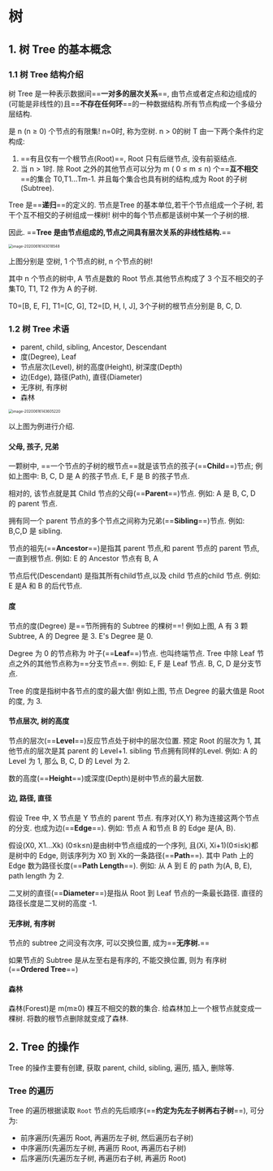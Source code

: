 # 树

## 1. 树 Tree 的基本概念

### 1.1 树 Tree 结构介绍

树 Tree 是一种表示数据间==**一对多的层次关系**==, 由节点或者定点和边组成的(可能是非线性的)且==**不存在任何环**==的一种数据结构.所有节点构成一个多级分层结构.

是 n (n ≥ 0) 个节点的有限集! n=0时, 称为空树. n > 0的树 T 由一下两个条件约定构成:

1. ==有且仅有一个根节点(Root)==, Root 只有后继节点, 没有前驱结点.
2. 当 n > 1时. 除 Root 之外的其他节点可以分为 m ( 0 ≤ m ≤ n) 个==**互不相交**==的集合 T0,T1...Tm-1. 并且每个集合也具有树的结构,成为 Root 的子树(Subtree).



Tree 是==**递归**==的定义的. 节点是Tree 的基本单位,若干个节点组成一个子树, 若干个互不相交的子树组成一棵树! 树中的每个节点都是该树中某一个子树的根.

因此. ==**Tree 是由节点组成的,节点之间具有层次关系的非线性结构.**==



<img src="/Users/cy/develop/doc/local/picture/树基本概念/image-20200616143018548.png" alt="image-20200616143018548" style="zoom:50%;" />

上图分别是 空树, 1 个节点的树, n 个节点的树!

其中 n 个节点的树中, A 节点是数的 Root 节点.其他节点构成了 3 个互不相交的子集T0, T1, T2 作为 A 的子树.

T0=[B, E, F], T1=[C, G], T2=[D, H, I, J], 3个子树的根节点分别是 B, C, D.



### 1.2 树 Tree 术语

- parent, child, sibling, Ancestor, Descendant
- 度(Degree), Leaf
- 节点层次(Level), 树的高度(Height), 树深度(Depth)
- 边(Edge), 路径(Path), 直径(Diameter)
- 无序树, 有序树
- 森林

<img src="/Users/cy/develop/doc/local/picture/树基本概念/image-20200616143605220.png" alt="image-20200616143605220" style="zoom:50%;" />

以上图为例进行介绍.

#### 父母, 孩子, 兄弟

一颗树中, ==一个节点的子树的根节点==就是该节点的孩子(==**Child**==)节点; 例如上图中: B, C, D 是 A 的孩子节点. E, F 是 B 的孩子节点.

相对的, 该节点就是其 Child 节点的父母(==**Parent**==)节点. 例如: A 是 B, C, D 的 parent 节点.

拥有同一个 parent 节点的多个节点之间称为兄弟(==**Sibling**==)节点. 例如: B,C,D 是 sibling.

节点的祖先(==**Ancestor**==)是指其 parent 节点,和 parent 节点的 parent 节点, 一直到根节点. 例如: E 的 Ancestor 节点有 B, A

节点后代(Descendant) 是指其所有child节点,以及 child 节点的child 节点. 例如: E 是A 和 B 的后代节点.



#### 度

节点的度(Degree) 是==节所拥有的 Subtree 的棵树==! 例如上图, A 有 3 颗Subtree, A 的 Degree 是 3. E's Degree 是 0.

Degree 为 0 的节点称为 叶子(==**Leaf**==)节点. 也叫终端节点. Tree 中除 Leaf 节点之外的其他节点称为==分支节点==. 例如: E, F 是 Leaf 节点. B, C, D 是分支节点.

Tree 的度是指树中各节点的度的最大值! 例如上图, 节点 Degree 的最大值是 Root 的度, 为 3.



#### 节点层次, 树的高度

节点的层次(==**Level**==)反应节点处于树中的层次位置. 预定 Root 的层次为 1, 其他节点的层次是其 parent 的 Level+1.  sibling 节点拥有同样的Level. 例如: A 的 Level 为 1, 那么 B, C, D 的 Level 为 2.



数的高度(==**Height**==)或深度(Depth)是树中节点的最大层数.



#### 边, 路径, 直径

假设 Tree 中, X 节点是 Y 节点的 parent 节点. 有序对(X,Y) 称为连接这两个节点的分支. 也成为边(==**Edge**==). 例如: 节点 A 和节点 B 的 Edge 是(A, B).

假设(X0, X1...Xk) (0≤k≤n)是由树中节点组成的一个序列, 且(Xi, Xi+1)(0≤i≤k)都是树中的 Edge, 则该序列为 X0 到 Xk的一条路径(==**Path**==). 其中 Path 上的 Edge 数为路径长度(==**Path Length**==). 例如: 从 A 到 E 的 path 为(A, B, E), path length 为 2.

二叉树的直径(==**Diameter**==)是指从 Root 到 Leaf 节点的一条最长路径. 直径的路径长度是二叉树的高度 -1.



#### 无序树, 有序树

节点的 subtree 之间没有次序, 可以交换位置, 成为==**无序树.**==

如果节点的 Subtree 是从左至右是有序的, 不能交换位置, 则为 有序树(==**Ordered Tree**==)



#### 森林

森林(Forest)是 m(m≥0) 棵互不相交的数的集合. 给森林加上一个根节点就变成一棵树. 将数的根节点删除就变成了森林.



## 2. Tree 的操作

Tree 的操作主要有创建, 获取 parent, child, sibling, 遍历, 插入, 删除等.



### Tree 的遍历

Tree 的遍历根据读取 `Root` 节点的先后顺序(==**约定为先左子树再右子树**==), 可分为:

- 前序遍历(先遍历 Root, 再遍历左子树, 然后遍历右子树)
- 中序遍历(先遍历左子树, 再遍历 Root, 再遍历右子树)
- 后序遍历(先遍历左子树, 再遍历右子树, 再遍历 Root)